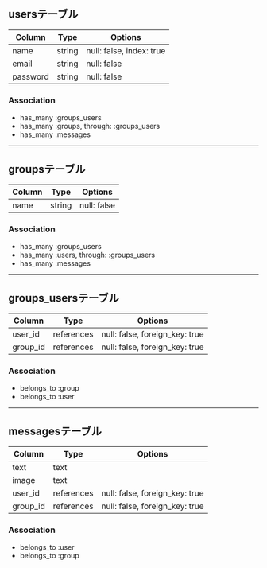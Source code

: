 ## usersテーブル

|Column|Type|Options|
|------|----|-------|
|name|string|null: false, index: true|
|email|string|null: false|
|password|string|null: false|

### Association
- has_many :groups_users
- has_many :groups, through: :groups_users
- has_many :messages

***

## groupsテーブル

|Column|Type|Options|
|------|----|-------|
|name|string|null: false|

### Association
- has_many :groups_users
- has_many :users, through: :groups_users
- has_many :messages

***

## groups_usersテーブル

|Column|Type|Options|
|------|----|-------|
|user_id|references|null: false, foreign_key: true|
|group_id|references|null: false, foreign_key: true|

### Association
- belongs_to :group
- belongs_to :user

***

## messagesテーブル

|Column|Type|Options|
|------|----|-------|
|text|text||
|image|text||
|user_id|references|null: false, foreign_key: true|
|group_id|references|null: false, foreign_key: true|

### Association
- belongs_to :user
- belongs_to :group
